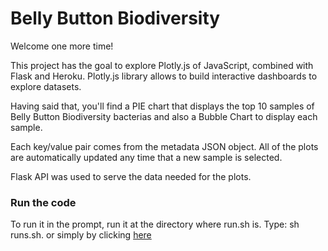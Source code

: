 # Belly Button Biodiversity

Welcome one more time! 

This project has the goal to explore Plotly.js of JavaScript, combined with Flask and Heroku. Plotly.js library allows to build interactive dashboards to explore datasets. 

Having said that, you'll find a PIE chart that displays the top 10 samples of Belly Button Biodiversity bacterias and also a Bubble Chart to display each sample.

Each key/value pair comes from the metadata JSON object. All of the plots are automatically updated any time that a new sample is selected. 

Flask API was used to serve the data needed for the plots.

### Run the code

To run it in the prompt, run it at the directory where run.sh is. Type: sh runs.sh.
or simply by clicking [here](https://bellybuttonbych.herokuapp.com/)
